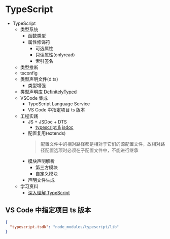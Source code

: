 # TypeScript

- TypeScript
  - 类型系统
    - 函数类型
    - 属性修饰符
      - 可选属性
      - 只读属性(onlyread)
      - 索引签名
  - 类型推断
  - tsconfig
  - 类型声明文件(d.ts)
    - 类型增强
  - 类型声明库 [DefinitelyTyped](https://github.com/DefinitelyTyped/DefinitelyTyped)
  - VSCode 集成
    - TypeScript Language Service
    - VS Code 中指定项目 ts 版本
  - 工程实践
    - JS + JSDoc + DTS
      - [typescript & jsdoc](https://www.typescriptlang.org/docs/handbook/jsdoc-supported-types.html) 
    - 配置复用(extends)
      > 配置文件中的相对路径都是相对于它们的源配置文件，故相对路径配置选项时必须在子配置文件中，不能进行继承
    - 模块声明解析
      - 第三方模块
      - 自定义模块
    - 声明文件生成
  - 学习资料
    - [深入理解 TypeScript](https://jkchao.github.io/typescript-book-chinese/#why)


## VS Code 中指定项目 ts 版本

```json
{
  "typescript.tsdk": "node_modules/typescript/lib"
}
```
